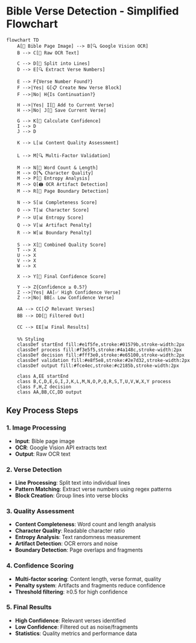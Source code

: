 # Bible Verse Detection - Simplified Flowchart

```mermaid
flowchart TD
    A[📖 Bible Page Image] --> B[🔍 Google Vision OCR]
    B --> C[📄 Raw OCR Text]

    C --> D[📝 Split into Lines]
    D --> E[🔍 Extract Verse Numbers]

    E --> F{Verse Number Found?}
    F -->|Yes| G[📋 Create New Verse Block]
    F -->|No| H{Is Continuation?}

    H -->|Yes| I[📄 Add to Current Verse]
    H -->|No| J[💾 Save Current Verse]

    G --> K[🎯 Calculate Confidence]
    I --> D
    J --> D

    K --> L[📊 Content Quality Assessment]

    L --> M[🔍 Multi-Factor Validation]

    M --> N[📏 Word Count & Length]
    M --> O[🔤 Character Quality]
    M --> P[🎲 Entropy Analysis]
    M --> Q[🖨️ OCR Artifact Detection]
    M --> R[🔗 Page Boundary Detection]

    N --> S[📊 Completeness Score]
    O --> T[📊 Character Score]
    P --> U[📊 Entropy Score]
    Q --> V[📊 Artifact Penalty]
    R --> W[📊 Boundary Penalty]

    S --> X[🎯 Combined Quality Score]
    T --> X
    U --> X
    V --> X
    W --> X

    X --> Y[🎯 Final Confidence Score]

    Y --> Z{Confidence ≥ 0.5?}
    Z -->|Yes| AA[✅ High Confidence Verse]
    Z -->|No| BB[⚠️ Low Confidence Verse]

    AA --> CC[📋 Relevant Verses]
    BB --> DD[🚫 Filtered Out]

    CC --> EE[📊 Final Results]

    %% Styling
    classDef startEnd fill:#e1f5fe,stroke:#01579b,stroke-width:2px
    classDef process fill:#f3e5f5,stroke:#4a148c,stroke-width:2px
    classDef decision fill:#fff3e0,stroke:#e65100,stroke-width:2px
    classDef validation fill:#e8f5e8,stroke:#2e7d32,stroke-width:2px
    classDef output fill:#fce4ec,stroke:#c2185b,stroke-width:2px

    class A,EE startEnd
    class B,C,D,E,G,I,J,K,L,M,N,O,P,Q,R,S,T,U,V,W,X,Y process
    class F,H,Z decision
    class AA,BB,CC,DD output
```

## Key Process Steps

### **1. Image Processing**

- **Input**: Bible page image
- **OCR**: Google Vision API extracts text
- **Output**: Raw OCR text

### **2. Verse Detection**

- **Line Processing**: Split text into individual lines
- **Pattern Matching**: Extract verse numbers using regex patterns
- **Block Creation**: Group lines into verse blocks

### **3. Quality Assessment**

- **Content Completeness**: Word count and length analysis
- **Character Quality**: Readable character ratio
- **Entropy Analysis**: Text randomness measurement
- **Artifact Detection**: OCR errors and noise
- **Boundary Detection**: Page overlaps and fragments

### **4. Confidence Scoring**

- **Multi-factor scoring**: Content length, verse format, quality
- **Penalty system**: Artifacts and fragments reduce confidence
- **Threshold filtering**: ≥0.5 for high confidence

### **5. Final Results**

- **High Confidence**: Relevant verses identified
- **Low Confidence**: Filtered out as noise/fragments
- **Statistics**: Quality metrics and performance data
